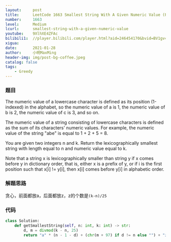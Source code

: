 ```yaml
---
layout:     post
title:      LeetCode 1663 Smallest String With A Given Numeric Value (Python)
number:     1663
level:      Medium
lcurl:      smallest-string-with-a-given-numeric-value
youtube:    9XlhXE4ZFAc
bilibili1:  //player.bilibili.com/player.html?aid=246454170&bvid=BV1gv411e7Ly&cid=289219444&page=1
xigua:      
date:       2021-01-28
author:     小明MaxMing
header-img: img/post-bg-coffee.jpeg
catalog: false
tags:
    - Greedy
---
```


### 题目

The numeric value of a lowercase character is defined as its position (1-indexed) in the alphabet, so the numeric value of a is 1, the numeric value of b is 2, the numeric value of c is 3, and so on.

The numeric value of a string consisting of lowercase characters is defined as the sum of its characters' numeric values. For example, the numeric value of the string "abe" is equal to 1 + 2 + 5 = 8.

You are given two integers n and k. Return the lexicographically smallest string with length equal to n and numeric value equal to k.

Note that a string x is lexicographically smaller than string y if x comes before y in dictionary order, that is, either x is a prefix of y, or if i is the first position such that x[i] != y[i], then x[i] comes before y[i] in alphabetic order.

### 解题思路

贪心，前面都放a，后面都放z，z的个数是`(k-n)/25`

### 代码
```python
class Solution:
    def getSmallestString(self, n: int, k: int) -> str:
        d, m = divmod(k - n, 25)
        return "a" * (n - 1 - d) + (chr(m + 97) if d != n else "") + "z" * d
```

